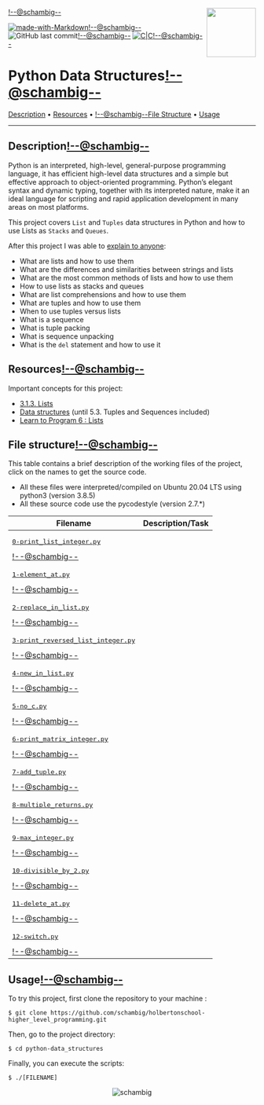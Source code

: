 <img align='right' src='https://user-images.githubusercontent.com/5713670/87202985-820dcb80-c2b6-11ea-9f56-7ec461c497c3.gif' width='100'><!--@schambig-->

[![made-with-Markdown](https://img.shields.io/badge/Made%20with-Markdown-1f425f.svg)](http://commonmark.org)<!--@schambig-->
![GitHub last commit](https://img.shields.io/github/last-commit/schambig/holbertonschool-higher_level_programming)<!--@schambig-->
[![C|C](https://img.shields.io/badge/Repo-00%20commits-orange.svg)](https://sourcerer.io/schambig)<!--@schambig-->

# Python Data Structures<!--@schambig-->

[Description](#description) • [Resources](#resources) • <!--@schambig-->[File Structure](#file-structure) • [Usage](#usage)

---

## Description<!--@schambig-->

Python is an interpreted, high-level, general-purpose programming language, it has efficient high-level data structures and a simple but effective approach to object-oriented programming. Python’s elegant syntax and dynamic typing, together with its interpreted nature, make it an ideal language for scripting and rapid application development in many areas on most platforms.

This project covers `List` and `Tuples` data structures in Python and how to use Lists as `Stacks` and `Queues`.

After this project I was able to [explain to anyone](https://fs.blog/feynman-learning-technique/):

* What are lists and how to use them
* What are the differences and similarities between strings and lists
* What are the most common methods of lists and how to use them
* How to use lists as stacks and queues
* What are list comprehensions and how to use them
* What are tuples and how to use them
* When to use tuples versus lists
* What is a sequence
* What is tuple packing
* What is sequence unpacking
* What is the `del` statement and how to use it

## Resources<!--@schambig-->

Important concepts for this project:

* [3.1.3. Lists](https://docs.python.org/3/tutorial/introduction.html#lists)
* [Data structures](https://docs.python.org/3/tutorial/datastructures.html) (until 5.3. Tuples and Sequences included)
* [Learn to Program 6 : Lists](https://www.youtube.com/watch?v=A1HUzrvS-Pw)


## File structure<!--@schambig-->

This table contains a brief description of the working files of the project, click on the names to get the source code.

* All these files were interpreted/compiled on Ubuntu 20.04 LTS using python3 (version 3.8.5)
* All these source code use the pycodestyle (version 2.7.*)

| Filename | Description/Task |
| --- | --- |
| <pre>[0-print_list_integer.py](0-print_list_integer.py)</pre><!--@schambig--> |  |
| <pre>[1-element_at.py](1-element_at.py)</pre><!--@schambig--> |  |
| <pre>[2-replace_in_list.py](2-replace_in_list.py)</pre><!--@schambig--> |  |
| <pre>[3-print_reversed_list_integer.py](3-print_reversed_list_integer.py)</pre><!--@schambig--> |  |
| <pre>[4-new_in_list.py](4-new_in_list.py)</pre><!--@schambig--> |  |
| <pre>[5-no_c.py](5-no_c.py)</pre><!--@schambig--> |  |
| <pre>[6-print_matrix_integer.py](6-print_matrix_integer.py)</pre><!--@schambig--> |  |
| <pre>[7-add_tuple.py](7-add_tuple.py)</pre><!--@schambig--> |  |
| <pre>[8-multiple_returns.py](8-multiple_returns.py)</pre><!--@schambig--> |  |
| <pre>[9-max_integer.py](9-max_integer.py)</pre><!--@schambig--> |  |
| <pre>[10-divisible_by_2.py](10-divisible_by_2.py)</pre><!--@schambig--> |  |
| <pre>[11-delete_at.py](11-delete_at.py)</pre><!--@schambig--> |  |
| <pre>[12-switch.py](12-switch.py)</pre><!--@schambig--> |  |

## Usage<!--@schambig-->

To try this project, first clone the repository to your machine :

```
$ git clone https://github.com/schambig/holbertonschool-higher_level_programming.git
```

Then, go to the project directory:

```
$ cd python-data_structures
```

Finally, you can execute the scripts:

```
$ ./[FILENAME]
```


<p align="center">
  <img alt="schambig" src="https://capsule-render.vercel.app/api?type=waving&color=gradient&height=60&section=footer"/>
</p>
